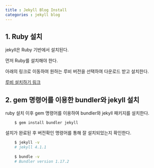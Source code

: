 ```yaml
---
title : Jekyll Blog Install
categories : jekyll blog
--- 
```


## 1. Ruby 설치 

jekyll은 Ruby 기반에서 설치된다. 

먼저 Ruby를 설치해야 한다.

아래의 링크로 이동하여 원하는 루비 버전을 선택하여 다운로드 받고 설치한다.

[루비 설치하기 링크](https://rubyinstaller.org/downloads/)

## 2. gem 명령어를 이용한 bundler와 jekyll 설치

ruby 설치 이후 gem 명령어를 이용하여 bundler와 jekyll 패키지를 설치한다. 

~~~
	$ gem install bundler jekyll
~~~

설치가 완료된 후 버전확인 명령어를 통해 잘 설치되었는지 확인한다. 

~~~bash
	$ jekyll -v
	# jekyll 4.1.1
	
	$ bundle -v 
	# Bundler version 1.17.2
~~~



















